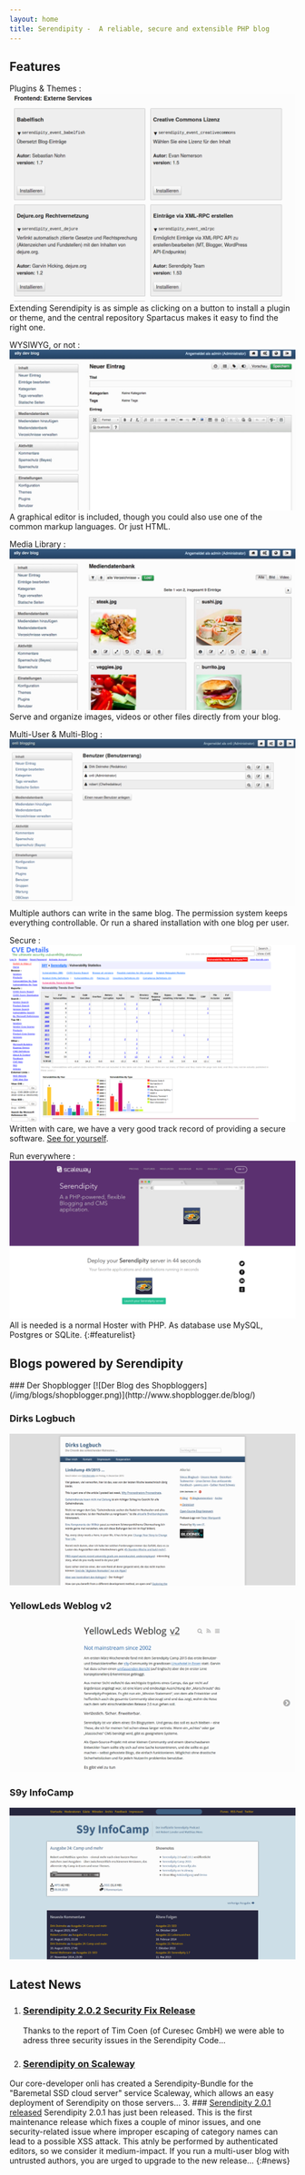 ```yaml
---
layout: home
title: Serendipity -  A reliable, secure and extensible PHP blog
---
```


## Features

Plugins & Themes
: [![list of plugins](/img/screenshots/plugin-installation.png)](/img/screenshots/plugin-installation.png) Extending Serendipity is as simple as clicking on a button to install a plugin or theme, and the central repository Spartacus makes it easy to find the right one.

WYSIWYG, or not
: [![The Editor](/img/screenshots/03_editor.jpg)](/img/screenshots/03_editor.jpg) A graphical editor is included, though you could also use one of the common markup languages. Or just HTML.

Media Library
: [![The Library](/img/screenshots/04_media.jpg)](/img/screenshots/04_media.jpg) Serve and organize images, videos or other files directly from your blog.

Multi-User & Multi-Blog
: [![List of authors](/img/screenshots/authors.png)](/img/screenshots/authors.png) Multiple authors can write in the same blog. The permission system keeps everything controllable. Or run a shared installation with one blog per user.

Secure
: [![List of security issues, 4 in 2015](/img/cve-details.png)](/img/cve-details.png) Written with care, we have a very good track record of providing a secure software. [See for yourself](http://www.cvedetails.com/product/3867/S9Y-Serendipity.html?vendor_id=2214).

Run everywhere
: [![An example hoster](/img/hoster-example.png)](/img/hoster-example.png) All is needed is a normal Hoster with PHP. As database use MySQL, Postgres or SQLite.
{:#featurelist}

## Blogs powered by Serendipity

<section id="blogs" markdown="1">
### Der Shopblogger
[![Der Blog des Shopbloggers](/img/blogs/shopblogger.png)](http://www.shopblogger.de/blog/)

### Dirks Logbuch
[![Dirks Logbuck](/img/blogs/dirks_logbuch.png)](http://www.deimeke.net/dirk/blog/)

### YellowLeds Weblog v2
[![YellowLeds Weblog](/img/blogs/yellowleds_weblog.png)](http://yellowled.de/)

### S9y InfoCamp
[![S9y InfoCamp](/img/blogs/s9ycamp.png)](http://www.s9ycamp.info/)
</section>

## Latest News

 1. ### [Serendipity 2.0.2 Security Fix Release](http://blog.s9y.org/archives/265-Serendipity-2.0.2-Security-Fix-Release.html)
    Thanks to the report of Tim Coen (of Curesec GmbH) we were able to adress three security issues in the Serendipity Code…
 2. ### [Serendipity on Scaleway](http://blog.s9y.org/archives/264-Serendipity-on-Scaleway.html)
   Our core-developer onli has created a Serendipity-Bundle for the "Baremetal SSD cloud server" service Scaleway, which allows an easy deployment of Serendipity on those servers…
 3. ### [Serendipity 2.0.1 released](http://blog.s9y.org/archives/263-Serendipity-2.0.1-released.html)
   Serendipity 2.0.1 has just been released. This is the first maintenance release which fixes a couple of minor issues, and one security-related issue where improper escaping of category names can lead to a possible XSS attack. This atnly be performed by authenticated editors, so we consider it medium-impact. If you run a multi-user blog with untrusted authors, you are urged to upgrade to the new release…
{:#news}

